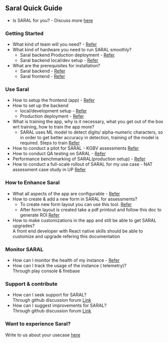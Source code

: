 ## **Saral Quick Guide**
* Is SARAL for you? - Discuss more [here](https://github.com/orgs/Sunbird-Saral/discussions/91)

### **Getting Started**
* What kind of team will you need? - [Refer](https://docs.google.com/document/d/1pLTSwwak-u9CGl1IMyFbeFmgHH69kG_e/edit#heading=h.3znysh7)
* What kind of hardware you need to run SARAL smoothly?
  * Saral backend Production deployment - [Refer](https://docs.google.com/document/d/1pLTSwwak-u9CGl1IMyFbeFmgHH69kG_e/edit#heading=h.2jxsxqh)
  * Saral backend local/dev setup - [Refer](https://docs.google.com/document/d/1pLTSwwak-u9CGl1IMyFbeFmgHH69kG_e/edit#heading=h.1t3h5sf)
* What are the prerequisites for installation?
  * Saral backend - [Refer](https://docs.google.com/document/d/1pLTSwwak-u9CGl1IMyFbeFmgHH69kG_e/edit#heading=h.30j0zll)
  * Saral frontend - [Refer](https://docs.google.com/document/d/1Z_9HBaB_I1vAM7FQ3XhNL0f0bkl8j4BN/edit?usp=share_link&ouid=114303898945073408189&rtpof=true&sd=true)

### **Use Saral**
* How to setup the frontend (app) - [Refer](https://docs.google.com/document/d/1Z_9HBaB_I1vAM7FQ3XhNL0f0bkl8j4BN/edit?usp=share_link&ouid=114303898945073408189&rtpof=true&sd=true)
* How to set up the backend
  * local/development setup - [Refer](https://docs.google.com/document/d/1pLTSwwak-u9CGl1IMyFbeFmgHH69kG_e/edit#heading=h.3dy6vkm)
  * Production deployment - [Refer](https://docs.google.com/document/d/1pLTSwwak-u9CGl1IMyFbeFmgHH69kG_e/edit#heading=h.44sinio)
* What is training the app, why is it necessary, what you get out of the box wrt training, how to train the app more?
  * SARAL uses ML model to detect digits/ alpha-numeric characters, so in order to get better accuracy in detection, training of the model is required. Steps to train [Refer](https://github.com/Sunbird-Saral/react-native-saral-sdk/tree/develop/ml_models)
* How to conduct a pilot for SARAL - KGBV assessments [Refer](https://docs.google.com/document/d/1SMV2VRhOpEB1n8foHdK70X1--KSI0CPl/edit?usp=share_link&ouid=114303898945073408189&rtpof=true&sd=true)
* How to conduct QA testing on SARAL - [Refer](https://docs.google.com/document/d/1dQtFgG0kxlL0BQ0o-k4p8RPn9vdbI7K3/edit?usp=sharing&ouid=108822542868117713442&rtpof=true&sd=true)
* Performance benchmarking of SARAL(production setup) - [Refer](https://docs.google.com/document/d/118ZMNR-1N4HsOyB61PwNJZWcpuscalrS/edit?usp=sharing&ouid=108822542868117713442&rtpof=true&sd=true)
* How to conduct a full-scale rollout of SARAL for my use case - NAT assessment case study in UP [Refer](https://docs.google.com/document/d/1SMV2VRhOpEB1n8foHdK70X1--KSI0CPl/edit?usp=share_link&ouid=114303898945073408189&rtpof=true&sd=true)

### **How to Enhance Saral**
* What all aspects of the app are configurable - [Refer](../learn/features/configurable-branding.md)
* How to create & add a new form in SARAL for assessments?
  * To create new form layout you can use this tool. [Refer](https://github.com/Sunbird-Saral/Saral-Layout-Generator/blob/main/README.md)
  * After form layout is created take a pdf printout and follow this doc to generate ROI
[Refer](https://docs.google.com/document/d/1hLWCCaj0DlX9uaMOFDY331ZIqDcnfGjRhGJdqpYJMRg/edit)
* How to make customizations in the app and still be able to get SARAL upgrades?\
A front end developer with React native skills should be able to customize and upgrade refering this documentation

### **Monitor SARAL**
* How can I monitor the health of my instance - [Refer](https://docs.google.com/document/d/1pLTSwwak-u9CGl1IMyFbeFmgHH69kG_e/edit#heading=h.1pxezwc)
* How can I track the usage of the instance ( telemetry)?\
Through play console & firebase

### **Support & contribute**
* How can I seek support for SARAL?\
Through github discussion forum [Link](https://github.com/orgs/Sunbird-Saral/discussions)
* How can I suggest improvements for SARAL?\
Through github discussion forum [Link](https://github.com/orgs/Sunbird-Saral/discussions)

### Want to experience Saral?
Write to us about your usecase [here](https://github.com/orgs/Sunbird-Saral/discussions)